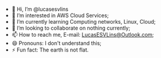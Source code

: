 - 👋 Hi, I’m @lucasesvlins
- 👀 I’m interested in AWS Cloud Services;
- 🌱 I’m currently learning Computing networks, Linux, Cloud;
- 💞️ I’m looking to collaborate on nothing currently;
- 📫 How to reach me, E-mail: LucasESVLins@Outlook.com;
- 😄 Pronouns: I don't understand this;
- ⚡ Fun fact: The earth is not flat.

<!---
NALucaas/NALucaas is a ✨ special ✨ repository because its `README.md` (this file) appears on your GitHub profile.
You can click the Preview link to take a look at your changes.
--->
